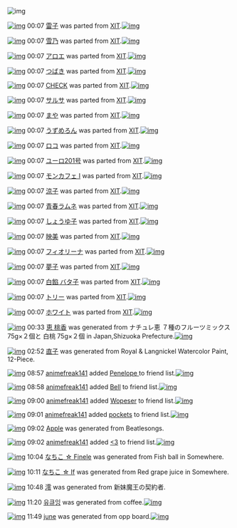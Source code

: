 ![img](http://gdrive-cdn.herokuapp.com/537b65a5bc09f0000721dda7/512px-barcode.png)

[![img](http://www.deviantsart.com/38su1a9.png)](http://www.barcodekanojo.com/kanojo/755204/%E9%9B%B7%E5%AD%90) 00:07 [雷子](http://www.barcodekanojo.com/kanojo/755204/%E9%9B%B7%E5%AD%90) was parted from [XIT](http://www.barcodekanojo.com/kanojo/755204/%E9%9B%B7%E5%AD%90).[![img](http://www.deviantsart.com/815jg6.jpeg)](http://www.barcodekanojo.com/user/209348/XIT) 

[![img](http://www.deviantsart.com/3a5qu3n.png)](http://www.barcodekanojo.com/kanojo/795548/%E9%9B%AA%E4%B9%83) 00:07 [雪乃](http://www.barcodekanojo.com/kanojo/795548/%E9%9B%AA%E4%B9%83) was parted from [XIT](http://www.barcodekanojo.com/kanojo/795548/%E9%9B%AA%E4%B9%83).[![img](http://www.deviantsart.com/815jg6.jpeg)](http://www.barcodekanojo.com/user/209348/XIT) 

[![img](http://www.deviantsart.com/2gf6qs2.png)](http://www.barcodekanojo.com/kanojo/1861719/%E3%82%A2%E3%83%AD%E3%82%A8) 00:07 [アロエ](http://www.barcodekanojo.com/kanojo/1861719/%E3%82%A2%E3%83%AD%E3%82%A8) was parted from [XIT](http://www.barcodekanojo.com/kanojo/1861719/%E3%82%A2%E3%83%AD%E3%82%A8).[![img](http://www.deviantsart.com/815jg6.jpeg)](http://www.barcodekanojo.com/user/209348/XIT) 

[![img](http://www.deviantsart.com/37qjm8g.png)](http://www.barcodekanojo.com/kanojo/1329193/%E3%81%A4%E3%81%B0%E3%81%8D) 00:07 [つばき](http://www.barcodekanojo.com/kanojo/1329193/%E3%81%A4%E3%81%B0%E3%81%8D) was parted from [XIT](http://www.barcodekanojo.com/kanojo/1329193/%E3%81%A4%E3%81%B0%E3%81%8D).[![img](http://www.deviantsart.com/815jg6.jpeg)](http://www.barcodekanojo.com/user/209348/XIT) 

[![img](http://www.deviantsart.com/2db68ml.png)](http://www.barcodekanojo.com/kanojo/1364/CHECK) 00:07 [CHECK](http://www.barcodekanojo.com/kanojo/1364/CHECK) was parted from [XIT](http://www.barcodekanojo.com/kanojo/1364/CHECK).[![img](http://www.deviantsart.com/815jg6.jpeg)](http://www.barcodekanojo.com/user/209348/XIT) 

[![img](http://www.deviantsart.com/2a8lpr.png)](http://www.barcodekanojo.com/kanojo/23171/%E3%82%B5%E3%83%AB%E3%82%B5) 00:07 [サルサ](http://www.barcodekanojo.com/kanojo/23171/%E3%82%B5%E3%83%AB%E3%82%B5) was parted from [XIT](http://www.barcodekanojo.com/kanojo/23171/%E3%82%B5%E3%83%AB%E3%82%B5).[![img](http://www.deviantsart.com/815jg6.jpeg)](http://www.barcodekanojo.com/user/209348/XIT) 

[![img](http://www.deviantsart.com/1vgmmtd.png)](http://www.barcodekanojo.com/kanojo/786764/%E3%81%BE%E3%82%84) 00:07 [まや](http://www.barcodekanojo.com/kanojo/786764/%E3%81%BE%E3%82%84) was parted from [XIT](http://www.barcodekanojo.com/kanojo/786764/%E3%81%BE%E3%82%84).[![img](http://www.deviantsart.com/815jg6.jpeg)](http://www.barcodekanojo.com/user/209348/XIT) 

[![img](http://www.deviantsart.com/15mrj4t.png)](http://www.barcodekanojo.com/kanojo/338740/%E3%81%86%E3%81%9A%E3%82%81%E3%82%8D%E3%82%93) 00:07 [うずめろん](http://www.barcodekanojo.com/kanojo/338740/%E3%81%86%E3%81%9A%E3%82%81%E3%82%8D%E3%82%93) was parted from [XIT](http://www.barcodekanojo.com/kanojo/338740/%E3%81%86%E3%81%9A%E3%82%81%E3%82%8D%E3%82%93).[![img](http://www.deviantsart.com/815jg6.jpeg)](http://www.barcodekanojo.com/user/209348/XIT) 

[![img](http://www.deviantsart.com/36b6onv.png)](http://www.barcodekanojo.com/kanojo/324787/%E3%83%AD%E3%82%B3) 00:07 [ロコ](http://www.barcodekanojo.com/kanojo/324787/%E3%83%AD%E3%82%B3) was parted from [XIT](http://www.barcodekanojo.com/kanojo/324787/%E3%83%AD%E3%82%B3).[![img](http://www.deviantsart.com/815jg6.jpeg)](http://www.barcodekanojo.com/user/209348/XIT) 

[![img](http://www.deviantsart.com/1rehhfh.png)](http://www.barcodekanojo.com/kanojo/1381722/%E3%83%A6%E3%83%BC%E3%83%AD201%E5%8F%B7) 00:07 [ユーロ201号](http://www.barcodekanojo.com/kanojo/1381722/%E3%83%A6%E3%83%BC%E3%83%AD201%E5%8F%B7) was parted from [XIT](http://www.barcodekanojo.com/kanojo/1381722/%E3%83%A6%E3%83%BC%E3%83%AD201%E5%8F%B7).[![img](http://www.deviantsart.com/815jg6.jpeg)](http://www.barcodekanojo.com/user/209348/XIT) 

[![img](http://www.deviantsart.com/39qsk8r.png)](http://www.barcodekanojo.com/kanojo/432655/%E3%83%A2%E3%83%B3%E3%82%AB%E3%83%95%E3%82%A7%20I) 00:07 [モンカフェ I](http://www.barcodekanojo.com/kanojo/432655/%E3%83%A2%E3%83%B3%E3%82%AB%E3%83%95%E3%82%A7%20I) was parted from [XIT](http://www.barcodekanojo.com/kanojo/432655/%E3%83%A2%E3%83%B3%E3%82%AB%E3%83%95%E3%82%A7%20I).[![img](http://www.deviantsart.com/815jg6.jpeg)](http://www.barcodekanojo.com/user/209348/XIT) 

[![img](http://www.deviantsart.com/36gvcrk.png)](http://www.barcodekanojo.com/kanojo/743632/%E6%B6%BC%E5%AD%90) 00:07 [涼子](http://www.barcodekanojo.com/kanojo/743632/%E6%B6%BC%E5%AD%90) was parted from [XIT](http://www.barcodekanojo.com/kanojo/743632/%E6%B6%BC%E5%AD%90).[![img](http://www.deviantsart.com/815jg6.jpeg)](http://www.barcodekanojo.com/user/209348/XIT) 

[![img](http://www.deviantsart.com/277aoas.png)](http://www.barcodekanojo.com/kanojo/5553/%E9%9D%92%E6%98%A5%E3%83%A9%E3%83%A0%E3%83%8D) 00:07 [青春ラムネ](http://www.barcodekanojo.com/kanojo/5553/%E9%9D%92%E6%98%A5%E3%83%A9%E3%83%A0%E3%83%8D) was parted from [XIT](http://www.barcodekanojo.com/kanojo/5553/%E9%9D%92%E6%98%A5%E3%83%A9%E3%83%A0%E3%83%8D).[![img](http://www.deviantsart.com/815jg6.jpeg)](http://www.barcodekanojo.com/user/209348/XIT) 

[![img](http://www.deviantsart.com/3116thj.png)](http://www.barcodekanojo.com/kanojo/1037167/%E3%81%97%E3%82%87%E3%81%86%E3%82%86%E5%AD%90) 00:07 [しょうゆ子](http://www.barcodekanojo.com/kanojo/1037167/%E3%81%97%E3%82%87%E3%81%86%E3%82%86%E5%AD%90) was parted from [XIT](http://www.barcodekanojo.com/kanojo/1037167/%E3%81%97%E3%82%87%E3%81%86%E3%82%86%E5%AD%90).[![img](http://www.deviantsart.com/815jg6.jpeg)](http://www.barcodekanojo.com/user/209348/XIT) 

[![img](http://www.deviantsart.com/265mgr7.png)](http://www.barcodekanojo.com/kanojo/1976674/%E6%98%A0%E7%BE%8E) 00:07 [映美](http://www.barcodekanojo.com/kanojo/1976674/%E6%98%A0%E7%BE%8E) was parted from [XIT](http://www.barcodekanojo.com/kanojo/1976674/%E6%98%A0%E7%BE%8E).[![img](http://www.deviantsart.com/815jg6.jpeg)](http://www.barcodekanojo.com/user/209348/XIT) 

[![img](http://www.deviantsart.com/86qte8.png)](http://www.barcodekanojo.com/kanojo/798087/%E3%83%95%E3%82%A3%E3%82%AA%E3%83%AA%E3%83%BC%E3%83%8A) 00:07 [フィオリーナ](http://www.barcodekanojo.com/kanojo/798087/%E3%83%95%E3%82%A3%E3%82%AA%E3%83%AA%E3%83%BC%E3%83%8A) was parted from [XIT](http://www.barcodekanojo.com/kanojo/798087/%E3%83%95%E3%82%A3%E3%82%AA%E3%83%AA%E3%83%BC%E3%83%8A).[![img](http://www.deviantsart.com/815jg6.jpeg)](http://www.barcodekanojo.com/user/209348/XIT) 

[![img](http://www.deviantsart.com/3lncqk1.png)](http://www.barcodekanojo.com/kanojo/750017/%E5%A4%A2%E5%AD%90) 00:07 [夢子](http://www.barcodekanojo.com/kanojo/750017/%E5%A4%A2%E5%AD%90) was parted from [XIT](http://www.barcodekanojo.com/kanojo/750017/%E5%A4%A2%E5%AD%90).[![img](http://www.deviantsart.com/815jg6.jpeg)](http://www.barcodekanojo.com/user/209348/XIT) 

[![img](http://www.deviantsart.com/21siaao.png)](http://www.barcodekanojo.com/kanojo/737472/%E7%99%BD%E9%A4%A1%20%E3%83%90%E3%82%BF%E5%AD%90) 00:07 [白餡 バタ子](http://www.barcodekanojo.com/kanojo/737472/%E7%99%BD%E9%A4%A1%20%E3%83%90%E3%82%BF%E5%AD%90) was parted from [XIT](http://www.barcodekanojo.com/kanojo/737472/%E7%99%BD%E9%A4%A1%20%E3%83%90%E3%82%BF%E5%AD%90).[![img](http://www.deviantsart.com/815jg6.jpeg)](http://www.barcodekanojo.com/user/209348/XIT) 

[![img](http://www.deviantsart.com/34fve9q.png)](http://www.barcodekanojo.com/kanojo/215487/%E3%83%88%E3%83%AA%E3%83%BC) 00:07 [トリー](http://www.barcodekanojo.com/kanojo/215487/%E3%83%88%E3%83%AA%E3%83%BC) was parted from [XIT](http://www.barcodekanojo.com/kanojo/215487/%E3%83%88%E3%83%AA%E3%83%BC).[![img](http://www.deviantsart.com/815jg6.jpeg)](http://www.barcodekanojo.com/user/209348/XIT) 

[![img](http://www.deviantsart.com/mjbg26.png)](http://www.barcodekanojo.com/kanojo/2375711/%E3%83%9B%E3%83%AF%E3%82%A4%E3%83%88) 00:07 [ホワイト](http://www.barcodekanojo.com/kanojo/2375711/%E3%83%9B%E3%83%AF%E3%82%A4%E3%83%88) was parted from [XIT](http://www.barcodekanojo.com/kanojo/2375711/%E3%83%9B%E3%83%AF%E3%82%A4%E3%83%88).[![img](http://www.deviantsart.com/815jg6.jpeg)](http://www.barcodekanojo.com/user/209348/XIT) 

[![img](http://www.deviantsart.com/1k0e063.png)](http://www.barcodekanojo.com/kanojo/3193702/%E6%81%B5%20%E6%A1%83%E9%A6%99) 00:33 [恵 桃香](http://www.barcodekanojo.com/kanojo/3193702/%E6%81%B5%20%E6%A1%83%E9%A6%99) was generated from ナチュレ恵 ７種のフルーツミックス 75g×２個と 白桃 75g×２個 in Japan,Shizuoka Prefecture.[![img](http://www.deviantsart.com/125ic40.jpeg)](http://www.barcodekanojo.com/product_images/barcode/5615224/1401497755/%E3%83%8A%E3%83%81%E3%83%A5%E3%83%AC%20%E3%83%A8%E3%83%BC%E3%82%B0%E3%83%AB%E3%83%88%20%E7%99%BD%E6%A1%83%267%E7%A8%AE%E3%81%AE%E3%83%95%E3%83%AB%E3%83%BC%E3%83%84%E3%83%9F%E3%83%83%E3%82%AF%E3%82%B9.jpg) 

[![img](http://www.deviantsart.com/2qtkq3n.png)](http://www.barcodekanojo.com/kanojo/3193703/%E7%9B%B4%E5%AD%90) 02:52 [直子](http://www.barcodekanojo.com/kanojo/3193703/%E7%9B%B4%E5%AD%90) was generated from Royal &amp; Langnickel Watercolor Paint, 12-Piece.

[![img](http://www.deviantsart.com/20pijuj.jpeg)](http://www.barcodekanojo.com/user/483783/animefreak141) 08:57 [animefreak141](http://www.barcodekanojo.com/user/483783/animefreak141) added [Penelope ](http://www.barcodekanojo.com/kanojo/1418350/Penelope%20) to friend list.[![img](http://www.deviantsart.com/sjcvvk.png)](http://www.barcodekanojo.com/kanojo/1418350/Penelope%20) 

[![img](http://www.deviantsart.com/20pijuj.jpeg)](http://www.barcodekanojo.com/user/483783/animefreak141) 08:58 [animefreak141](http://www.barcodekanojo.com/user/483783/animefreak141) added [Bell](http://www.barcodekanojo.com/kanojo/2919262/Bell) to friend list.[![img](http://www.deviantsart.com/19nuav3.png)](http://www.barcodekanojo.com/kanojo/2919262/Bell) 

[![img](http://www.deviantsart.com/20pijuj.jpeg)](http://www.barcodekanojo.com/user/483783/animefreak141) 09:00 [animefreak141](http://www.barcodekanojo.com/user/483783/animefreak141) added [Wopeser](http://www.barcodekanojo.com/kanojo/2574482/Wopeser) to friend list.[![img](http://www.deviantsart.com/rrlfhf.png)](http://www.barcodekanojo.com/kanojo/2574482/Wopeser) 

[![img](http://www.deviantsart.com/20pijuj.jpeg)](http://www.barcodekanojo.com/user/483783/animefreak141) 09:01 [animefreak141](http://www.barcodekanojo.com/user/483783/animefreak141) added [pockets](http://www.barcodekanojo.com/kanojo/2190497/pockets) to friend list.[![img](http://www.deviantsart.com/35a76t4.png)](http://www.barcodekanojo.com/kanojo/2190497/pockets) 

[![img](http://www.deviantsart.com/2i45geh.png)](http://www.barcodekanojo.com/kanojo/3193704/Apple) 09:02 [Apple](http://www.barcodekanojo.com/kanojo/3193704/Apple) was generated from Beatlesongs.

[![img](http://www.deviantsart.com/20pijuj.jpeg)](http://www.barcodekanojo.com/user/483783/animefreak141) 09:02 [animefreak141](http://www.barcodekanojo.com/user/483783/animefreak141) added [&lt;3](http://www.barcodekanojo.com/kanojo/1894175/%3C3) to friend list.[![img](http://www.deviantsart.com/3ejfihc.png)](http://www.barcodekanojo.com/kanojo/1894175/%3C3) 

[![img](http://www.deviantsart.com/u49jjb.png)](http://www.barcodekanojo.com/kanojo/3193705/%E3%81%AA%E3%81%A1%E3%81%93%20%E2%98%86%20Finele) 10:04 [なちこ ☆ Finele](http://www.barcodekanojo.com/kanojo/3193705/%E3%81%AA%E3%81%A1%E3%81%93%20%E2%98%86%20Finele) was generated from Fish ball in Somewhere.

[![img](http://www.deviantsart.com/2ijsv9m.png)](http://www.barcodekanojo.com/kanojo/3193706/%E3%81%AA%E3%81%A1%E3%81%93%20%E2%98%86%20If) 10:11 [なちこ ☆ If](http://www.barcodekanojo.com/kanojo/3193706/%E3%81%AA%E3%81%A1%E3%81%93%20%E2%98%86%20If) was generated from Red grape juice in Somewhere.

[![img](http://www.deviantsart.com/121e7pq.png)](http://www.barcodekanojo.com/kanojo/3193707/%E6%BE%AA) 10:48 [澪](http://www.barcodekanojo.com/kanojo/3193707/%E6%BE%AA) was generated from 新妹魔王の契約者.

[![img](http://www.deviantsart.com/29e20st.png)](http://www.barcodekanojo.com/kanojo/3193708/%EC%9C%A0%ED%81%90%EC%9E%89) 11:20 [유큐잉](http://www.barcodekanojo.com/kanojo/3193708/%EC%9C%A0%ED%81%90%EC%9E%89) was generated from coffee.[![img](http://www.deviantsart.com/a07r59.jpeg)](http://www.barcodekanojo.com/product_images/barcode/6019607/1427336387/coffee.jpg) 

[![img](http://www.deviantsart.com/1nn6vfd.png)](http://www.barcodekanojo.com/kanojo/3193709/june) 11:49 [june](http://www.barcodekanojo.com/kanojo/3193709/june) was generated from opp board.[![img](http://www.deviantsart.com/mghk0t.jpeg)](http://www.barcodekanojo.com/product_images/barcode/6019608/1427338085/opp%20board.jpg) 

